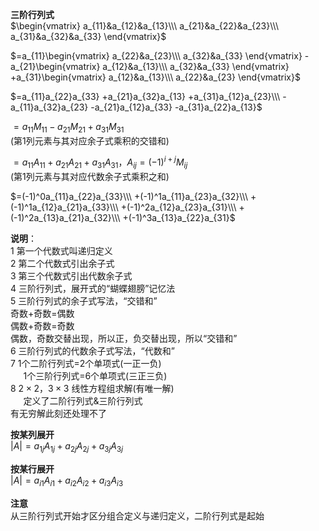 **三阶行列式**  
 $\begin{vmatrix}  
a_{11}&a_{12}&a_{13}\\\  
a_{21}&a_{22}&a_{23}\\\  
a_{31}&a_{32}&a_{33}  
\end{vmatrix}$  
  
 $=a_{11}\begin{vmatrix}  
a_{22}&a_{23}\\\  
a_{32}&a_{33}  
\end{vmatrix}  
-a_{21}\begin{vmatrix}  
a_{12}&a_{13}\\\  
a_{32}&a_{33}  
\end{vmatrix}  
+a_{31}\begin{vmatrix}  
a_{12}&a_{13}\\\  
a_{22}&a_{23}  
\end{vmatrix}$  
  
 $=a_{11}a_{22}a_{33}  
+a_{21}a_{32}a_{13}  
+a_{31}a_{12}a_{23}\\\  
-a_{11}a_{32}a_{23}  
-a_{21}a_{12}a_{33}  
-a_{31}a_{22}a_{13}$  
  
 $=a_{11}M_{11}-a_{21}M_{21}+a_{31}M_{31}$  
(第1列元素与其对应余子式乘积的交错和)  
  
 $=a_{11}A_{11}+a_{21}A_{21}+a_{31}A_{31}，  
A_{ij}=(-1)^{i+j}M_{ij}$  
(第1列元素与其对应代数余子式乘积之和)  
  
 $=(-1)^0a_{11}a_{22}a_{33}\\\  
+(-1)^1a_{11}a_{23}a_{32}\\\  
+(-1)^1a_{12}a_{21}a_{33}\\\  
+(-1)^2a_{12}a_{23}a_{31}\\\  
+(-1)^2a_{13}a_{21}a_{32}\\\  
+(-1)^3a_{13}a_{22}a_{31}$  
  
**说明**：  
1 第一个代数式叫递归定义  
2 第二个代数式引出余子式  
3 第三个代数式引出代数余子式  
4 三阶行列式，展开式的“蝴蝶翅膀”记忆法  
5 三阶行列式的余子式写法，“交错和”  
奇数+奇数=偶数  
偶数+奇数=奇数  
偶数，奇数交替出现，所以正，负交替出现，所以“交错和”  
6 三阶行列式的代数余子式写法，“代数和”  
7 1个二阶行列式=2个单项式(一正一负)  
 $\quad$ 1个三阶行列式=6个单项式(三正三负)  
8  $2\times 2，3\times3$ 线性方程组求解(有唯一解)  
 $\quad$ 定义了二阶行列式&三阶行列式  
有无穷解此刻还处理不了  
  
**按某列展开**  
 $|A|=a_{1j}A_{1j}+a_{2j}A_{2j}+a_{3j}A_{3j}$  
  
**按某行展开**  
 $|A|=a_{i1}A_{i1}+a_{i2}A_{i2}+a_{i3}A_{i3}$  
  
**注意**  
从三阶行列式开始才区分组合定义与递归定义，二阶行列式是起始  
